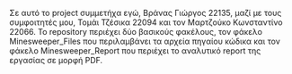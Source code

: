 Σε αυτό το project συμμετήχα εγώ, Βράνας Γιώργος 22135, μαζί με τους συμφοιτητές μου, Τομάι Τζέσικα 22094 και τον Μαρτζούκο Κωνσταντίνο 22066. Το repository περιέχει δύο βασικούς φακέλους, τον φάκελο Minesweeper_Files που περιλαμβάνει τα αρχεία πηγαίου κώδικα και τον φάκελο Minesweeper_Report που περιέχει το αναλυτικό report της εργασίας σε μορφή PDF.
